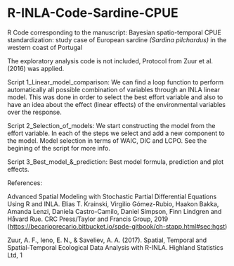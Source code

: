 # R-INLA-Code-Sardine-CPUE

R Code corresponding to the manuscript: Bayesian spatio-temporal CPUE standardization: study case of European sardine *(Sardina pilchardus)* in the western coast of Portugal

The exploratory analysis code is not included, Protocol from Zuur et al. (2016) was applied.

Script 1_Linear_model_comparison: We can find a loop function to perform automatically all possible combination of variables through an INLA linear model. This was done in order to select the best effort variable and also to have an idea about the effect (linear effects) of the environmental variables over the response.

Script 2_Selection_of_models: We start constructing the model from the effort variable. In each of the steps we select and add a new component to the model. Model selection in terms of WAIC, DIC and LCPO. See the begining of the script for more info.

Script 3_Best_model\_&\_prediction: Best model formula, prediction and plot effects.

References:

Advanced Spatial Modeling with Stochastic Partial Differential Equations Using R and INLA. Elias T. Krainski, Virgilio Gómez-Rubio, Haakon Bakka, Amanda Lenzi, Daniela Castro-Camilo, Daniel Simpson, Finn Lindgren and Håvard Rue. CRC Press/Taylor and Francis Group, 2019 (<https://becarioprecario.bitbucket.io/spde-gitbook/ch-stapp.html#sec:hgst>)

Zuur, A. F., Ieno, E. N., & Saveliev, A. A. (2017). Spatial, Temporal and Spatial-Temporal Ecological Data Analysis with R-INLA. Highland Statistics Ltd, 1
